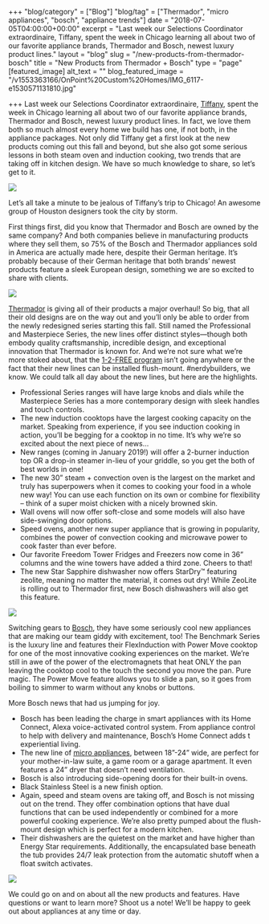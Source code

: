 +++
"blog/category" = ["Blog"]
"blog/tag" = ["Thermador", "micro appliances", "bosch", "appliance trends"]
date = "2018-07-05T04:00:00+00:00"
excerpt = "Last week our Selections Coordinator extraordinaire, Tiffany, spent the week in Chicago learning all about two of our favorite appliance brands, Thermador and Bosch, newest luxury product lines."
layout = "blog"
slug = "/new-products-from-thermador-bosch"
title = "New Products from Thermador + Bosch"
type = "page"
[featured_image]
alt_text = ""
blog_featured_image = "/v1553363166/OnPoint%20Custom%20Homes/IMG_6117-e1530571131810.jpg"

+++
Last week our Selections Coordinator extraordinaire, [Tiffany](https://onpointcustomhomes.com/personnel/tiffany-trask/), spent the week in Chicago learning all about two of our favorite appliance brands, Thermador and Bosch, newest luxury product lines. In fact, we love them both so much almost every home we build has one, if not both, in the appliance packages. Not only did Tiffany get a first look at the new products coming out this fall and beyond, but she also got some serious lessons in both steam oven and induction cooking, two trends that are taking off in kitchen design. We have so much knowledge to share, so let’s get to it.

![](https://res.cloudinary.com/onpointcustomhomes/image/upload/v1553363177/OnPoint%20Custom%20Homes/IMG_6723-e1530570674581.jpg)

Let’s all take a minute to be jealous of Tiffany’s trip to Chicago! An awesome group of Houston designers took the city by storm.

First things first, did you know that Thermador and Bosch are owned by the same company? And both companies believe in manufacturing products where they sell them, so 75% of the Bosch and Thermador appliances sold in America are actually made here, despite their German heritage. It’s probably because of their German heritage that both brands’ newest products feature a sleek European design, something we are so excited to share with clients.

![](https://res.cloudinary.com/onpointcustomhomes/image/upload/v1553363166/OnPoint%20Custom%20Homes/IMG_6117-e1530571131810.jpg)

[Thermador](http://www.thermador.com/collections) is giving all of their products a major overhaul! So big, that all their old designs are on the way out and you’ll only be able to order from the newly redesigned series starting this fall. Still named the Professional and Masterpiece Series, the new lines offer distinct styles—though both embody quality craftsmanship, incredible design, and exceptional innovation that Thermador is known for. And we’re not sure what we’re more stoked about, that the [1-2-FREE program](http://www.thermador.com/trade/one-two-free) isn’t going anywhere or the fact that their new lines can be installed flush-mount. #nerdybuilders, we know. We could talk all day about the new lines, but here are the highlights.

* Professional Series ranges will have large knobs and dials while the Masterpiece Series has a more contemporary design with sleek handles and touch controls.
* The new induction cooktops have the largest cooking capacity on the market. Speaking from experience, if you see induction cooking in action, you’ll be begging for a cooktop in no time. It’s why we’re so excited about the next piece of news…
* New ranges (coming in January 2019!) will offer a 2-burner induction top OR a drop-in steamer in-lieu of your griddle, so you get the both of best worlds in one!
* The new 30” steam + convection oven is the largest on the market and truly has superpowers when it comes to cooking your food in a whole new way! You can use each function on its own or combine for flexibility – think of a super moist chicken with a nicely browned skin.
* Wall ovens will now offer soft-close and some models will also have side-swinging door options.
* Speed ovens, another new super appliance that is growing in popularity, combines the power of convection cooking and microwave power to cook faster than ever before.
* Our favorite Freedom Tower Fridges and Freezers now come in 36” columns and the wine towers have added a third zone. Cheers to that!
* The new Star Sapphire dishwasher now offers StarDry™ featuring zeolite, meaning no matter the material, it comes out dry! While ZeoLite is rolling out to Thermador first, new Bosch dishwashers will also get this feature.

![](https://res.cloudinary.com/onpointcustomhomes/image/upload/v1553363148/OnPoint%20Custom%20Homes/IMG_6114-e1530571098538.jpg)

Switching gears to [Bosch](https://www.bosch-home.com/us/), they have some seriously cool new appliances that are making our team giddy with excitement, too! The Benchmark Series is the luxury line and features their FlexInduction with Power Move cooktop for one of the most innovative cooking experiences on the market. We’re still in awe of the power of the electromagnets that heat ONLY the pan leaving the cooktop cool to the touch the second you move the pan. Pure magic. The Power Move feature allows you to slide a pan, so it goes from boiling to simmer to warm without any knobs or buttons.

More Bosch news that had us jumping for joy.

* Bosch has been leading the charge in smart appliances with its Home Connect, Alexa voice-activated control system. From appliance control to help with delivery and maintenance, Bosch’s Home Connect adds t experiential living.
* The new line of [micro appliances](https://www.bosch-home.com/us/experience-bosch/small-space-appliances), between 18”-24” wide, are perfect for your mother-in-law suite, a game room or a garage apartment. It even features a 24” dryer that doesn’t need ventilation.
* Bosch is also introducing side-opening doors for their built-in ovens.
* Black Stainless Steel is a new finish option.
* Again, speed and steam ovens are taking off, and Bosch is not missing out on the trend. They offer combination options that have dual functions that can be used independently or combined for a more powerful cooking experience. We’re also pretty pumped about the flush-mount design which is perfect for a modern kitchen.
* Their dishwashers are the quietest on the market and have higher than Energy Star requirements. Additionally, the encapsulated base beneath the tub provides 24/7 leak protection from the automatic shutoff when a float switch activates.

![](https://res.cloudinary.com/onpointcustomhomes/image/upload/v1553363130/OnPoint%20Custom%20Homes/IMG_6125-e1530571171184.jpg)

We could go on and on about all the new products and features. Have questions or want to learn more? Shoot us a note! We’ll be happy to geek out about appliances at any time or day.